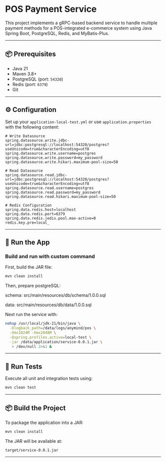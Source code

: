 # POS Payment Service

This project implements a gRPC-based backend service to handle multiple payment methods for a POS-integrated e-commerce system using Java Spring Boot, PostgreSQL, Redis, and MyBatis-Plus.

---

## 📦 Prerequisites

- Java 21
- Maven 3.8+
- PostgreSQL (port: `54320`)
- Redis (port: `6379`)
- Git

---

## ⚙️ Configuration

Set up your `application-local-test.yml` or use `application.properties` with the following content:

```properties
# Write Datasource
spring.datasource.write.jdbc-url=jdbc:postgresql://localhost:54320/postgres?useUnicode=true&characterEncoding=utf8
spring.datasource.write.username=postgres
spring.datasource.write.password=my_password
spring.datasource.write.hikari.maximum-pool-size=50

# Read Datasource
spring.datasource.read.jdbc-url=jdbc:postgresql://localhost:54320/postgres?useUnicode=true&characterEncoding=utf8
spring.datasource.read.username=postgres
spring.datasource.read.password=my_password
spring.datasource.read.hikari.maximum-pool-size=50

# Redis Configuration
spring.data.redis.host=localhost
spring.data.redis.port=6379
spring.data.redis.jedis.pool.max-active=0
redis.key.pre=local_
```

---

## 🚀 Run the App


### Build and run with custom command

First, build the JAR file:

```bash
mvn clean install
```

Then, prepare postgreSQL:

schema: src/main/resources/db/schema/1.0.0.sql

data: src/main/resources/db/data/1.0.0.sql


Next run the service with:

```bash
nohup /usr/local/jdk-21/bin/java \
  -Dlogback_path=/data/logs/anymind/pos \
  -Xms1024M -Xmx2048M \
  -Dspring.profiles.active=local-test \
  -jar /data/application/service-0.0.1.jar \
   > /dev/null 2>&1 &
```

---

## 🧪 Run Tests

Execute all unit and integration tests using:

```bash
mvn clean test
```

---

## 📦 Build the Project

To package the application into a JAR:

```bash
mvn clean install
```

The JAR will be available at:

```
target/service-0.0.1.jar
```

---
